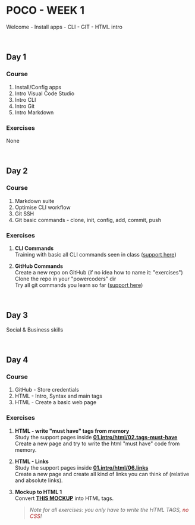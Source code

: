 # POCO - WEEK 1
Welcome - Install apps - CLI - GIT - HTML intro


<br>


## Day 1

### Course
1. Install/Config apps
2. Intro Visual Code Studio
3. Intro CLI
4. Intro Git
4. Intro Markdown

### Exercises
None


<br>


## Day 2

### Course
1. Markdown suite
2. Optimise CLI workflow
3. Git SSH
4. Git basic commands - clone, init, config, add, commit, push

### Exercises
1. **CLI Commands**<br>
    Training with basic all CLI commands seen in class ([support here](https://github.com/powercoders-lausanne/support/tree/master/CLI))

2. **GitHub Commands**<br>
    Create a new repo on GitHub (if no idea how to name it: "exercises")<br>
    Clone the repo in your "powercoders" dir<br>
    Try all git commands you learn so far  ([support here](https://github.com/powercoders-lausanne/support/tree/master/GITHUB))


<br>


## Day 3
Social & Business skills

<br>

## Day 4

### Course
1. GitHub - Store credentials
2. HTML - Intro, Syntax and main tags
3. HTML - Create a basic web page

### Exercises
1. **HTML - write "must have" tags from memory**<br>
    Study the support pages inside **[01.intro/html/02.tags-must-have](https://github.com/powercoders-lausanne/support/tree/master/HTML-CSS/01.intro/html/02.tags-must-have)**<br>
    Create a new page and try to write the html "must have" code from memory.

2. **HTML - Links**<br>
    Study the support pages inside **[01.intro/html/06.links](https://github.com/powercoders-lausanne/support/tree/master/HTML-CSS/01.intro/html/06.links)**<br>
    Create a new page and create all kind of links you can think of (relative and absolute links).

3. **Mockup to HTML 1**<br>
    Convert **[THIS MOCKUP](https://github.com/powercoders-lausanne/support/blob/master/HTML-CSS/01.intro/html/04.semantic-html/mockup-desktop.png)** into HTML tags.
    
    > *Note for all exercises: you only have to write the HTML TAGS, <span style="color: firebrick;">no CSS</span>!*